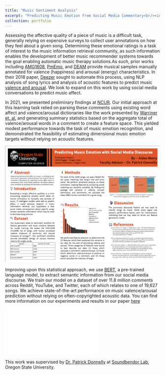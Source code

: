 ```yaml
---
title: "Music Sentiment Analysis"
excerpt: "Predicting Music Emotion from Social Media Commentary<br/><img src='/images/wordcloud.png'>"
collection: portfolio
---
```


Assessing the affective quality of a piece of music is a difficult task, generally relying on expensive surveys to collect user annotations on how they feel about a given song. Determining these emotional ratings is a task of interest to the music information retrieval community, as such information enables the development of better music recommender systems towards the goal enabling automatic music therapy solutions.As such, prior works including [AMG1608](https://ieeexplore.ieee.org/document/7178058), [PmEmo](https://dl.acm.org/doi/10.1145/3206025.3206037), and [DEAM](https://cvml.unige.ch/databases/DEAM/) provide musical samples manually annotated for valence (happiness) and arousal (energy) characteristics. In their 2018 paper, [Deezer](https://arxiv.org/pdf/1809.07276.pdf) sought to automate this process, using NLP analysis of song lyrics and analysis of acoustic features to predict music [valence and arousal](https://www.ncbi.nlm.nih.gov/pmc/articles/PMC2784275/). We look to expand on this work by using social media conversations to predict music affect.

In 2021, we presented preliminary findings at [NCUR](https://www.cur.org/what/events/students/ncur/). Our initial approach at this learning task relied on parsing these comments using existing word affect and valence/arousal dictionaries like the work presented by [Warriner et. al.](https://link.springer.com/article/10.3758/s13428-012-0314-x) and generating summary statistics based on the aggregate total of valence/arousal words in a comment to create a feature space. This yielded modest performance towards the task of music emotion recognition, and demonstrated the feasibility of estimating dimensional music emotion targets without relying on acoustic features.

![NCUR 2021 Poster](/images/beery_poster.png)

Improving upon this statistical approach, we use [BERT](https://arxiv.org/abs/1810.04805), a pre-trained language model,
to extract semantic information from our social media discourse. We train our model on a dataset of over 11.8 million
comments across Reddit, YouTube, and Twitter, each of which relates to one of 19,627 songs. We achieve state-of-the-art
performance on music valence/arousal prediction without relying on often-copyrighted acoustic data. You can find more
information on our experiments and results in our paper [here](https://aidanbeery.com/files/sact_2022.pdf)

![EECS 2022 Poster](/images/wine_poster_2022.pdf)

This work was supervised by [Dr. 
Patrick Donnelly](https://engineering.oregonstate.edu/people/patrick-donnelly) at [Soundbendor Lab](https://soundbendor.org/), Oregon State University.
